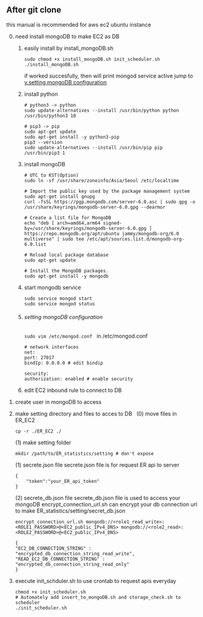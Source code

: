 ## After git clone

this manual is recommended for aws ec2 ubuntu instance

0. need install mongoDB to make EC2 as DB
    1) easily install by install_mongoDB.sh
        ```
        sudo chmod +x install_mongoDB.sh init_scheduler.sh
        ./install_mongoDB.sh
        ```

        if worked succesfully, then will print mongod service active
        jump to [v.setting mongoDB configuration](#setting-mongoDB-configuration)
    2) install python
        ```
        # python3 -> python
        sudo update-alternatives --install /usr/bin/python python /usr/bin/python3 10

        # pip3 -> pip
        sudo apt-get update
        sudo apt-get install -y python3-pip
        pip3 --version
        sudo update-alternatives --install /usr/bin/pip pip /usr/bin/pip3 1
        ```
    3) install mongoDB
        ```
        # UTC to KST(Option)
        sudo ln -sf /usr/share/zoneinfo/Asia/Seoul /etc/localtime
            
        # Import the public key used by the package management system
        sudo apt-get install gnupg
        curl -fsSL https://pgp.mongodb.com/server-6.0.asc | sudo gpg -o /usr/share/keyrings/mongodb-server-6.0.gpg --dearmor
        
        # Create a list file for MongoDB
        echo "deb [ arch=amd64,arm64 signed-by=/usr/share/keyrings/mongodb-server-6.0.gpg ] https://repo.mongodb.org/apt/ubuntu jammy/mongodb-org/6.0 multiverse" | sudo tee /etc/apt/sources.list.d/mongodb-org-6.0.list
        
        # Reload local package database
        sudo apt-get update

        # Install the MongoDB packages.
        sudo apt-get install -y mongodb
        ```
    4) start mongodb service
        ```
        sudo service mongod start
        sudo service mongod status
        ```
    5) ###### setting mongoDB configuration
        ```sudo vim /etc/mongod.conf```
        &nbsp;
        in /etc/mongod.conf
        ```
        # network interfaces
        net:
        port: 27017
        bindIp: 0.0.0.0 # edit bindip

        security:
        authorization: enabled # enable security
        ```
    6) edit EC2 inbound rule to connect to DB
        &nbsp;

1. create user in mongoDB to access
&nbsp;
2. make setting directory and files to acces to DB
&nbsp;
    (0) move files in ER_EC2
    ```
    cp -r ./ER_EC2 ./
    ```
    (1) make setting folder
    ```
    mkdir /path/to/ER_statistics/setting # don't expose
    ```
    (1) secrete.json file
    secrete.json file is for request ER api to server
    ```
    {
        "token":"your_ER_api_token"
    }
    ```
    
    (2) secrete_db.json file
    secrete_db.json file is used to access your mongoDB
    encrypt_connection_url.sh can encrypt your db connection url to make ER_statistics/setting/secret_db.json
    ```
    encrypt_connection_url.sh mongodb://<role1_read_write>:<ROLE1_PASSWORD>@<EC2_public_IPv4_DNS> mongodb://<role2_read>:<ROLE2_PASSWORD>@<EC2_public_IPv4_DNS>
    ``` 
    ```
    {
    "EC2_DB_CONNECTION_STRING" : "encrypted_db_connection_string_read_write",
    "READ_EC2_DB_CONNECTION_STRING" : "encrypted_db_connection_string_read_only"
    }
    ```

3. execute init_schduler.sh to use crontab to request apis everyday
   	```
    chmod +x init_scheduler.sh
    # Automately add insert_to_mongoDB.sh and storage_check.sh to scheduler
    ./init_scheduler.sh
   	```    
    
